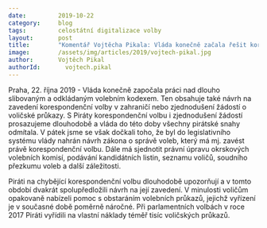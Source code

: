 ```yaml
---
date:         2019-10-22
category:     blog
tags:         celostátní digitalizace volby
layout:       post
title:        "Komentář Vojtěcha Pikala: Vláda konečně začala řešit korespondenční volbu prosazovanou Piráty"
image:        /assets/img/articles/2019/vojtech-pikal.jpg
author:       Vojtěch Pikal
authorId:       vojtech.pikal
---
```




Praha, 22. října 2019 - Vláda konečně započala práci nad dlouho slibovaným a odkládaným volebním kodexem. Ten obsahuje také návrh na zavedení korespondenční volby v zahraničí nebo zjednodušení žádostí o voličské průkazy. S Piráty korespondenční volbu i zjednodušení žádostí prosazujeme dlouhodobě a vláda do této doby všechny pirátské snahy odmítala. V pátek jsme se však dočkali toho, že byl do legislativního systému vlády nahrán návrh zákona o správě voleb, který má mj. zavést právě korespondenční volbu. Dále má sjednotit právní úpravu okrskových volebních komisí, podávání kandidátních listin, seznamu voličů, soudního přezkumu voleb a další záležitosti. 

Piráti na chybějící korespondenční volbu dlouhodobě upozorňují a v tomto období dvakrát spolupředložili návrh na její zavedení. V minulosti voličům opakovaně nabízeli pomoc s obstaráním volebních průkazů, jejichž vyřízení je v současné době poměrně náročné. Při parlamentních volbách v roce 2017 Piráti vyřídili na vlastní náklady téměř tisíc voličských průkazů. 
